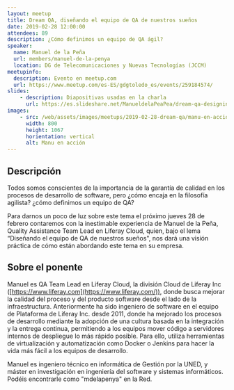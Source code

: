 ```yaml
---
layout: meetup
title: Dream QA, diseñando el equipo de QA de nuestros sueños
date: 2019-02-28 12:00:00
attendees: 89
description: ¿Cómo definimos un equipo de QA ágil?
speaker:
  name: Manuel de la Peña
  url: members/manuel-de-la-penya
  location: DG de Telecomunicaciones y Nuevas Tecnologías (JCCM)
meetupinfo:
  description: Evento en meetup.com
  url: https://www.meetup.com/es-ES/gdgtoledo_es/events/259184574/
slides:
    - description: Diapositivas usadas en la charla
      url: https://es.slideshare.net/ManueldelaPeaPea/dream-qa-designing-the-qa-team-where-wed-love-to-work
images:
    - src: /web/assets/images/meetups/2019-02-28-dream-qa/manu-en-accion.jpg
      width: 800
      height: 1067
      horientation: vertical
      alt: Manu en acción
---
```


## Descripción
Todos somos conscientes de la importancia de la garantía de calidad en los procesos de desarrollo de software, pero ¿cómo encaja en la filosofía agilista? ¿cómo definimos un equipo de QA?

Para darnos un poco de luz sobre este tema el próximo jueves 28 de febrero contaremos con la inestimable experiencia de Manuel de la Peña, Quality Assistance Team Lead en Liferay Cloud, quien, bajo el lema “Diseñando el equipo de QA de nuestros sueños", nos dará una visión práctica de cómo están abordando este tema en su empresa.

## Sobre el ponente
Manuel es QA Team Lead en Liferay Cloud, la división Cloud de Liferay Inc ([https://www.liferay.com](https://www.liferay.com/)), donde busca mejorar la calidad del proceso y del producto software desde el lado de la infraestructura. Anteriormente ha sido ingeniero de software en el equipo de Plataforma de Liferay Inc. desde 2011, donde ha mejorado los procesos de desarrollo mediante la adopción de una cultura basada en la integración y la entrega continua, permitiendo a los equipos mover código a servidores internos de despliegue lo más rápido posible. Para ello, utiliza herramientas de virtualización y automatización como Docker o Jenkins para hacer la vida más fácil a los equipos de desarrollo.

Manuel es ingeniero técnico en informática de Gestión por la UNED, y máster en investigación en ingeniería del software y sistemas informáticos. Podéis encontrarle como "mdelapenya" en la Red.